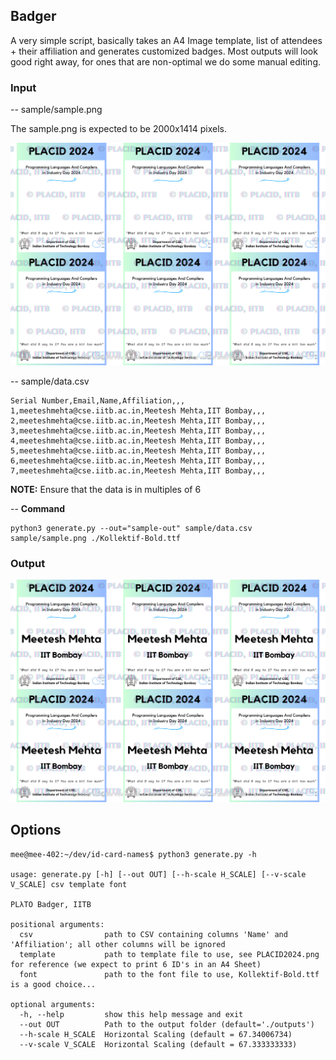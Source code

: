 ## Badger 

A very simple script, basically takes an A4 Image template, list of attendees + their affiliation and generates customized badges.
Most outputs will look good right away, for ones that are non-optimal we do some manual editing. 

### Input

-- sample/sample.png

The sample.png is expected to be 2000x1414 pixels.

![Sample Template](./sample/sample.png "Sample Template")

-- sample/data.csv
```
Serial Number,Email,Name,Affiliation,,,
1,meeteshmehta@cse.iitb.ac.in,Meetesh Mehta,IIT Bombay,,,
2,meeteshmehta@cse.iitb.ac.in,Meetesh Mehta,IIT Bombay,,,
3,meeteshmehta@cse.iitb.ac.in,Meetesh Mehta,IIT Bombay,,,
4,meeteshmehta@cse.iitb.ac.in,Meetesh Mehta,IIT Bombay,,,
5,meeteshmehta@cse.iitb.ac.in,Meetesh Mehta,IIT Bombay,,,
6,meeteshmehta@cse.iitb.ac.in,Meetesh Mehta,IIT Bombay,,,
7,meeteshmehta@cse.iitb.ac.in,Meetesh Mehta,IIT Bombay,,,
```

**NOTE:** Ensure that the data is in multiples of 6

-- **Command**
```
python3 generate.py --out="sample-out" sample/data.csv sample/sample.png ./Kollektif-Bold.ttf
```

### Output

![Sample Output](./sample-out/generated-0-3.png "Sample Output")


## Options

```
mee@mee-402:~/dev/id-card-names$ python3 generate.py -h

usage: generate.py [-h] [--out OUT] [--h-scale H_SCALE] [--v-scale V_SCALE] csv template font

PLλTO Badger, IITB

positional arguments:
  csv                path to CSV containing columns 'Name' and 'Affiliation'; all other columns will be ignored
  template           path to template file to use, see PLACID2024.png for reference (we expect to print 6 ID's in an A4 Sheet)
  font               path to the font file to use, Kollektif-Bold.ttf is a good choice...

optional arguments:
  -h, --help         show this help message and exit
  --out OUT          Path to the output folder (default='./outputs')
  --h-scale H_SCALE  Horizontal Scaling (default = 67.34006734)
  --v-scale V_SCALE  Horizontal Scaling (default = 67.333333333)
```